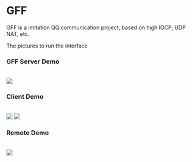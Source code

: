 # GFF
GFF is a imitation QQ communication project, based on high IOCP, UDP NAT, etc.

The pictures to run the interface

<h3>GFF Server Demo</h3><br/>
<img src="https://raw.githubusercontent.com/wenguoli/GFF/master/1.bmp" />

<h3>Client Demo</h3><br/>
<img src="https://raw.githubusercontent.com/wenguoli/GFF/master/2.bmp" />

<img src="https://raw.githubusercontent.com/wenguoli/GFF/master/3.bmp" />

<h3>Remote Demo</h3><br/>
<img src="https://raw.githubusercontent.com/wenguoli/GFF/master/4.bmp" />
